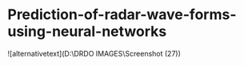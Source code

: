 # Prediction-of-radar-wave-forms-using-neural-networks
![alternativetext](D:\DRDO IMAGES\Screenshot (27))
